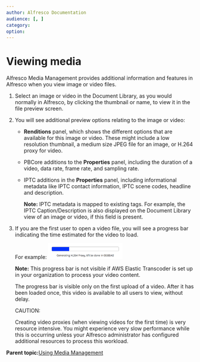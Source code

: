 ```yaml
---
author: Alfresco Documentation
audience: [, ]
category: 
option: 
---
```


# Viewing media

Alfresco Media Management provides additional information and features in Alfresco when you view image or video files.

1.  Select an image or video in the Document Library, as you would normally in Alfresco, by clicking the thumbnail or name, to view it in the file preview screen.

2.  You will see additional preview options relating to the image or video:

    -   **Renditions** panel, which shows the different options that are available for this image or video. These might include a low resolution thumbnail, a medium size JPEG file for an image, or H.264 proxy for video.
    -   PBCore additions to the **Properties** panel, including the duration of a video, data rate, frame rate, and sampling rate.
    -   IPTC additions in the **Properties** panel, including informational metadata like IPTC contact information, IPTC scene codes, headline and description.

        **Note:** IPTC metadata is mapped to existing tags. For example, the IPTC Caption/Description is also displayed on the Document Library view of an image or video, if this field is present.

3.  If you are the first user to open a video file, you will see a progress bar indicating the time estimated for the video to load.

    For example: ![Progress bar with time to complete](../images/mm_generating_video.png)

    **Note:** This progress bar is not visible if AWS Elastic Transcoder is set up in your organization to process your video content.

    The progress bar is visible only on the first upload of a video. After it has been loaded once, this video is available to all users to view, without delay.

    CAUTION:

    Creating video proxies \(when viewing videos for the first time\) is very resource intensive. You might experience very slow performance while this is occurring unless your Alfresco administrator has configured additional resources to process this workload.


**Parent topic:**[Using Media Management](../concepts/mm-using.md)


